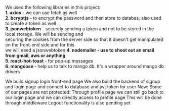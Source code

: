 We used the following libraries in this project: <br>
<b>1. axios</b> - we can use fetch as well <br>
<b>2. bcryptjs</b> - to encrypt the password and then store to databas, also used to create a token as well <br>
<b>3. jsonwebtoken</b> - securely sending a token and not to be stored in the local storage. We will be sending and <br>securing the cookies from the server side so that it doesn't get manipulated on the front-end side and for this <br>we will need a jsonwebtoken
<b>4. nodemailer - use to shoot out an email from gmail, aws or anything</b> <br>
<b>5. react-hot-toast </b> - for pop-up messages  <br>
<b>6. mongoose </b> - help us to talk to mango db. It's a wrapper around mango db drivers<br>

We build signup login front-end page
We also build the backend of signup and login page and connect to database and jwt token for user
Now:
Some of our pages are not protected:
Through profile page we can still go back to our login page and we can directly access to profile page
This will be done through middleware
Logout functionality is also pending yet
